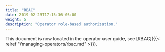 ```yaml
---
title: "RBAC"
date: 2019-02-23T17:15:36-05:00
weight: 5
description: "Operator role-based authorization."
---
```


This document is now located in the operator user guide, see [RBAC]({{< relref "/managing-operators/rbac.md" >}}).
